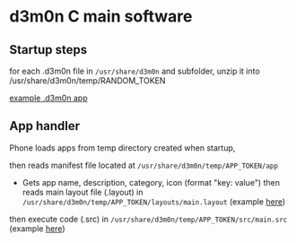 # d3m0n C main software

## Startup steps
for each .d3m0n file in `/usr/share/d3m0n` and subfolder, unzip it into /usr/share/d3m0n/temp/RANDOM_TOKEN

[example .d3m0n app](https://github.com/d3m0n-project/d3m0n_os/tree/main/rootfs/usr/share/d3m0n/apps/test_app/source)

## App handler
Phone loads apps from temp directory created when startup, 

then reads manifest file located at `/usr/share/d3m0n/temp/APP_TOKEN/app`
- Gets app name, description, category, icon (format "key: value")
then reads main layout file (.layout) in `/usr/share/d3m0n/temp/APP_TOKEN/layouts/main.layout` (example [here](https://github.com/d3m0n-project/d3m0n_os/blob/main/rootfs/usr/share/d3m0n/apps/test_app/source/layouts/main.layout))

then execute code (.src) in `/usr/share/d3m0n/temp/APP_TOKEN/src/main.src` (example [here](https://github.com/d3m0n-project/d3m0n_os/blob/main/rootfs/usr/share/d3m0n/apps/test_app/source/src/main.src))
